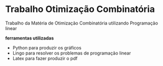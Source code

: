 # Trabalho Otimização Combinatória
Trabalho da Matéria de Otimização Combinatória utilizando Programação linear 

**ferramentas utilizadas**

- Python para produzir os gráficos
- Lingo para resolver os problemas de programação linear
- Latex para fazer produzir o pdf
